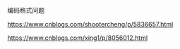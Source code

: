 编码格式问题

https://www.cnblogs.com/shootercheng/p/5836657.html

https://www.cnblogs.com/xing1/p/8056012.html